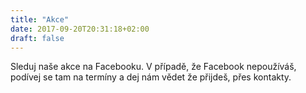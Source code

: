 ```yaml
---
title: "Akce"
date: 2017-09-20T20:31:18+02:00
draft: false
---
```


Sleduj naše akce na Facebooku. V případě, že Facebook nepoužíváš, podívej se tam na termíny a dej nám vědet že přijdeš, přes kontakty.